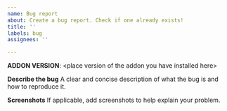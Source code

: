 ```yaml
---
name: Bug report
about: Create a bug report. Check if one already exists!
title: ''
labels: bug
assignees: ''

---
```


**ADDON VERSION**: &lt;place version of the addon you have installed here&gt;

**Describe the bug**
A clear and concise description of what the bug is and how to reproduce it.

**Screenshots**
If applicable, add screenshots to help explain your problem.

